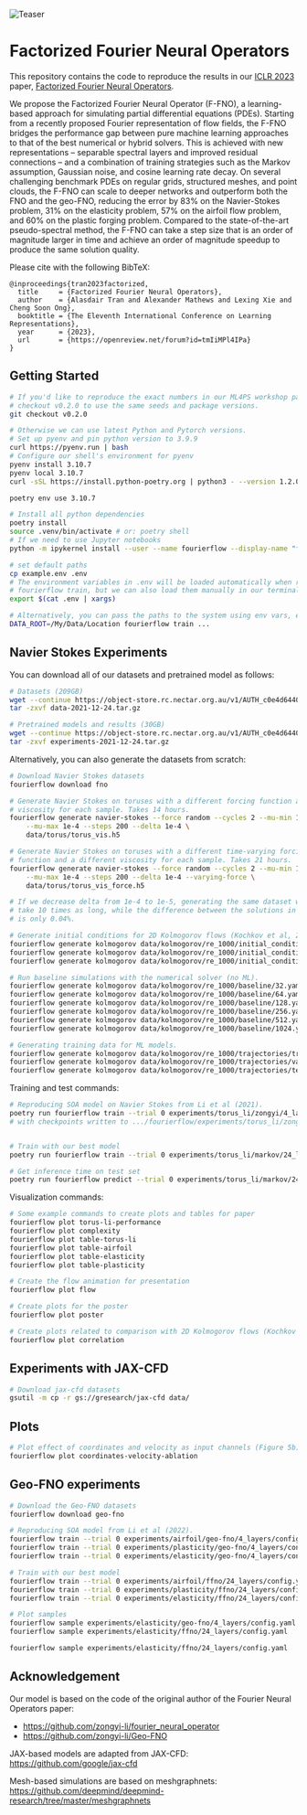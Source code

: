 ![Teaser](https://raw.githubusercontent.com/alasdairtran/fourierflow/main/figures/poster.png)

# Factorized Fourier Neural Operators

This repository contains the code to reproduce the results in our [ICLR
2023](https://iclr.cc/Conferences/2023) paper, [Factorized Fourier Neural
Operators](https://arxiv.org/abs/2111.13802).

We propose the Factorized Fourier Neural Operator (F-FNO), a learning-based
approach for simulating partial differential equations (PDEs). Starting from a
recently proposed Fourier representation of flow fields, the F-FNO bridges the
performance gap between pure machine learning approaches to that of the best
numerical or hybrid solvers. This is achieved with new representations –
separable spectral layers and improved residual connections – and a combination
of training strategies such as the Markov assumption, Gaussian noise, and
cosine learning rate decay. On several challenging benchmark PDEs on regular
grids, structured meshes, and point clouds, the F-FNO can scale to deeper
networks and outperform both the FNO and the geo-FNO, reducing the error by 83%
on the Navier-Stokes problem, 31% on the elasticity problem, 57% on the airfoil
flow problem, and 60% on the plastic forging problem. Compared to the
state-of-the-art pseudo-spectral method, the F-FNO can take a step size that is
an order of magnitude larger in time and achieve an order of magnitude speedup
to produce the same solution quality.

Please cite with the following BibTeX:

```raw
@inproceedings{tran2023factorized,
  title     = {Factorized Fourier Neural Operators},
  author    = {Alasdair Tran and Alexander Mathews and Lexing Xie and Cheng Soon Ong},
  booktitle = {The Eleventh International Conference on Learning Representations},
  year      = {2023},
  url       = {https://openreview.net/forum?id=tmIiMPl4IPa}
}
```

## Getting Started

```sh
# If you'd like to reproduce the exact numbers in our ML4PS workshop paper,
# checkout v0.2.0 to use the same seeds and package versions.
git checkout v0.2.0

# Otherwise we can use latest Python and Pytorch versions.
# Set up pyenv and pin python version to 3.9.9
curl https://pyenv.run | bash
# Configure our shell's environment for pyenv
pyenv install 3.10.7
pyenv local 3.10.7
curl -sSL https://install.python-poetry.org | python3 - --version 1.2.0b3

poetry env use 3.10.7

# Install all python dependencies
poetry install
source .venv/bin/activate # or: poetry shell
# If we need to use Jupyter notebooks
python -m ipykernel install --user --name fourierflow --display-name "fourierflow"

# set default paths
cp example.env .env
# The environment variables in .env will be loaded automatically when running
# fourierflow train, but we can also load them manually in our terminal
export $(cat .env | xargs)

# Alternatively, you can pass the paths to the system using env vars, e.g.
DATA_ROOT=/My/Data/Location fourierflow train ...
```

## Navier Stokes Experiments

You can download all of our datasets and pretrained model as follows:

```sh
# Datasets (209GB)
wget --continue https://object-store.rc.nectar.org.au/v1/AUTH_c0e4d64401cf433fb0260d211c3f23f8/fourierflow/data-2021-12-24.tar.gz
tar -zxvf data-2021-12-24.tar.gz

# Pretrained models and results (30GB)
wget --continue https://object-store.rc.nectar.org.au/v1/AUTH_c0e4d64401cf433fb0260d211c3f23f8/fourierflow/experiments-2021-12-24.tar.gz
tar -zxvf experiments-2021-12-24.tar.gz
```

Alternatively, you can also generate the datasets from scratch:

```sh
# Download Navier Stokes datasets
fourierflow download fno

# Generate Navier Stokes on toruses with a different forcing function and
# viscosity for each sample. Takes 14 hours.
fourierflow generate navier-stokes --force random --cycles 2 --mu-min 1e-5 \
    --mu-max 1e-4 --steps 200 --delta 1e-4 \
    data/torus/torus_vis.h5

# Generate Navier Stokes on toruses with a different time-varying forcing
# function and a different viscosity for each sample. Takes 21 hours.
fourierflow generate navier-stokes --force random --cycles 2 --mu-min 1e-5 \
    --mu-max 1e-4 --steps 200 --delta 1e-4 --varying-force \
    data/torus/torus_vis_force.h5

# If we decrease delta from 1e-4 to 1e-5, generating the same dataset would now
# take 10 times as long, while the difference between the solutions in step 20
# is only 0.04%.

# Generate initial conditions for 2D Kolmogorov flows (Kochkov et al, 2021).
fourierflow generate kolmogorov data/kolmogorov/re_1000/initial_conditions/train.yaml # 22 GPU hours
fourierflow generate kolmogorov data/kolmogorov/re_1000/initial_conditions/valid.yaml # 3 GPU hours
fourierflow generate kolmogorov data/kolmogorov/re_1000/initial_conditions/test.yaml # 22 GPU hours

# Run baseline simulations with the numerical solver (no ML).
fourierflow generate kolmogorov data/kolmogorov/re_1000/baseline/32.yaml # 1 GPU min
fourierflow generate kolmogorov data/kolmogorov/re_1000/baseline/64.yaml # 2 GPU mins
fourierflow generate kolmogorov data/kolmogorov/re_1000/baseline/128.yaml # 3 GPU mins
fourierflow generate kolmogorov data/kolmogorov/re_1000/baseline/256.yaml # 6 GPU mins
fourierflow generate kolmogorov data/kolmogorov/re_1000/baseline/512.yaml # 20 GPU mins
fourierflow generate kolmogorov data/kolmogorov/re_1000/baseline/1024.yaml # 2 GPU hours

# Generating training data for ML models.
fourierflow generate kolmogorov data/kolmogorov/re_1000/trajectories/train.yaml # 19 GPU hours
fourierflow generate kolmogorov data/kolmogorov/re_1000/trajectories/valid.yaml # 2 GPU hours
fourierflow generate kolmogorov data/kolmogorov/re_1000/trajectories/test.yaml # 19 GPU hours
```

Training and test commands:

```sh
# Reproducing SOA model on Navier Stokes from Li et al (2021).
poetry run fourierflow train --trial 0 experiments/torus_li/zongyi/4_layers/config.yaml
# with checkpoints written to .../fourierflow/experiments/torus_li/zongyi/4_layers/checkpoints


# Train with our best model
poetry run fourierflow train --trial 0 experiments/torus_li/markov/24_layers/config.yaml

# Get inference time on test set
poetry run fourierflow predict --trial 0 experiments/torus_li/markov/24_layers/config.yaml
```

Visualization commands:

```sh
# Some example commands to create plots and tables for paper
fourierflow plot torus-li-performance
fourierflow plot complexity
fourierflow plot table-torus-li
fourierflow plot table-airfoil
fourierflow plot table-elasticity
fourierflow plot table-plasticity

# Create the flow animation for presentation
fourierflow plot flow

# Create plots for the poster
fourierflow plot poster

# Create plots related to comparison with 2D Kolmogorov flows (Kochkov et al, 2021).
fourierflow plot correlation
```

## Experiments with JAX-CFD

```sh
# Download jax-cfd datasets
gsutil -m cp -r gs://gresearch/jax-cfd data/
```

## Plots

```sh
# Plot effect of coordinates and velocity as input channels (Figure 5b)
fourierflow plot coordinates-velocity-ablation
```

## Geo-FNO experiments

```sh
# Download the Geo-FNO datasets
fourierflow download geo-fno

# Reproducing SOA model from Li et al (2022).
fourierflow train --trial 0 experiments/airfoil/geo-fno/4_layers/config.yaml
fourierflow train --trial 0 experiments/plasticity/geo-fno/4_layers/config.yaml
fourierflow train --trial 0 experiments/elasticity/geo-fno/4_layers/config.yaml

# Train with our best model
fourierflow train --trial 0 experiments/airfoil/ffno/24_layers/config.yaml
fourierflow train --trial 0 experiments/plasticity/ffno/24_layers/config.yaml
fourierflow train --trial 0 experiments/elasticity/ffno/24_layers/config.yaml

# Plot samples
fourierflow sample experiments/elasticity/geo-fno/4_layers/config.yaml
fourierflow sample experiments/elasticity/ffno/24_layers/config.yaml

fourierflow sample experiments/elasticity/ffno/24_layers/config.yaml
```

<!-- ## Mesh Experiments

```sh
# DeepMind meshgraphnets simulation data
fourierflow download meshgraphnets
# Convert cylinder-flow data from TFRecords to HDF5 format.
fourierflow convert cylinder-flow --data-dir data/meshgraphnets/cylinder_flow --out data/meshgraphnets/cylinder_flow/cylinder_flow.h5
``` -->

## Acknowledgement

Our model is based on the code of the original author of the Fourier Neural
Operators paper:

* https://github.com/zongyi-li/fourier_neural_operator
* https://github.com/zongyi-li/Geo-FNO

JAX-based models are adapted from JAX-CFD: https://github.com/google/jax-cfd

Mesh-based simulations are based on meshgraphnets: https://github.com/deepmind/deepmind-research/tree/master/meshgraphnets
